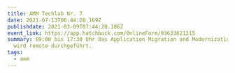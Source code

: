 ```yaml
---
title: AMM Techlab Nr. 7
date: 2021-07-13T06:44:20.169Z
publishdate: 2021-03-09T07:44:20.186Z
event_link: https://app.hatchbuck.com/OnlineForm/93633621215
summary: 09:00 bis 17:30 Uhr Das Application Migration and Modernization Techlab
  wird remote durchgeführt.
tags:
  - amm
---
```

